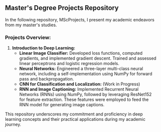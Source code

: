 ## Master's Degree Projects Repository

In the following repository, MScProjects, I present my academic endeavors from my master's studies.

### Projects Overview:
1. **Introduction to Deep Learning:**
   - **Linear Image Classifier:** Developed loss functions, computed gradients, and implemented gradient descent. Trained and assessed linear perceptrons and logistic regression models.
   - **Neural Networks:** Engineered a three-layer multi-class neural network, including a self-implementation using NumPy for forward pass and backpropagation.
   - **CNN for Classification and Localization:** (Work in Progress)
   - **RNN and Image Captioning:** Implemented Recurrent Neural Networks (RNNs) using NumPy, followed by leveraging ResNet152 for feature extraction. These features were employed to feed the RNN model for generating image captions.

This repository underscores my commitment and proficiency in deep learning concepts and their practical applications during my academic journey.